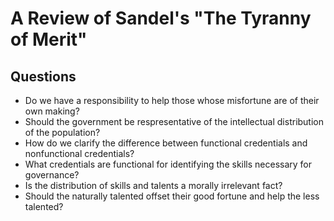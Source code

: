 # A Review of Sandel's "The Tyranny of Merit"

## Questions

- Do we have a responsibility to help those whose misfortune are of their own making?
- Should the government be respresentative of the intellectual distribution of the population?
- How do we clarify the difference between functional credentials and nonfunctional credentials?
- What credentials are functional for identifying the skills necessary for governance?
- Is the distribution of skills and talents a morally irrelevant fact?
- Should the naturally talented offset their good fortune and help the less talented?
